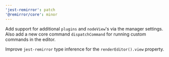 ```yaml
---
'jest-remirror': patch
'@remirror/core': minor
---
```


Add support for additional `plugins` and `nodeView`'s via the manager settings. Also add a new core command `dispatchCommand` for running custom commands in the editor.

Improve `jest-remirror` type inference for the `renderEditor().view` property.
